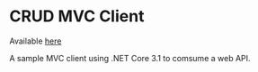 # CRUD MVC Client

Available [here](https://crudmvcclient20200219065950.azurewebsites.net/)

A sample MVC client using .NET Core 3.1 to comsume a web API.
